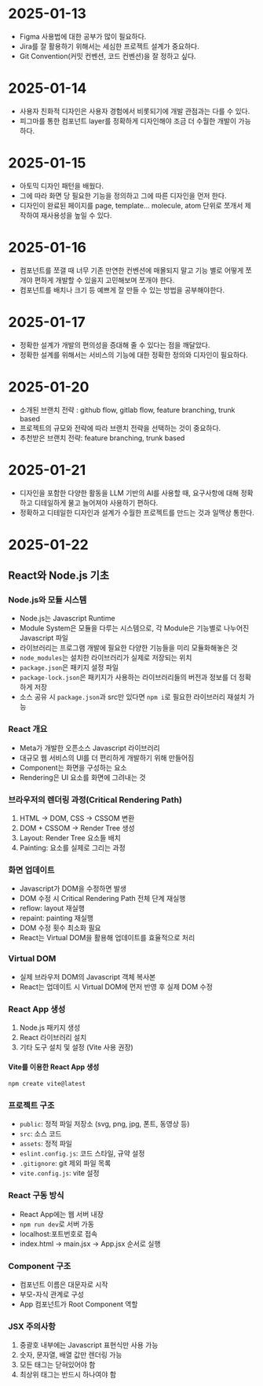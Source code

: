 # 2025-01-13

- Figma 사용법에 대한 공부가 많이 필요하다.
- Jira를 잘 활용하기 위해서는 세심한 프로젝트 설계가 중요하다.
- Git Convention(커밋 컨벤션, 코드 컨벤션)을 잘 정하고 싶다.

# 2025-01-14

- 사용자 친화적 디자인은 사용자 경험에서 비롯되기에 개발 관점과는 다를 수 있다.
- 피그마를 통한 컴포넌트 layer를 정확하게 디자인해야 조금 더 수월한 개발이 가능하다.

# 2025-01-15

- 아토믹 디자인 패턴을 배웠다.
- 그에 따라 화면 당 필요한 기능을 정의하고 그에 따른 디자인을 먼저 한다.
- 디자인이 완료된 페이지를 page, template... molecule, atom 단위로 쪼개서 제작하여 재사용성을 높일 수 있다.

# 2025-01-16

- 컴포넌트를 쪼갤 때 너무 기존 만연한 컨벤션에 매몰되지 말고 기능 별로 어떻게 쪼개야 편하게 개발할 수 있을지 고민해보며 쪼개야 한다.
- 컴포넌트를 배치나 크기 등 예쁘게 잘 만들 수 있는 방법을 공부해야한다.

# 2025-01-17

- 정확한 설계가 개발의 편의성을 증대해 줄 수 있다는 점을 깨달았다.
- 정확한 설계를 위해서는 서비스의 기능에 대한 정확한 정의와 디자인이 필요하다.

# 2025-01-20

- 소개된 브랜치 전략 : github flow, gitlab flow, feature branching, trunk based
- 프로젝트의 규모와 전략에 따라 브랜치 전략을 선택하는 것이 중요하다.
- 추천받은 브랜치 전략: feature branching, trunk based

# 2025-01-21

- 디자인을 포함한 다양한 활동을 LLM 기반의 AI를 사용할 때, 요구사항에 대해 정확하고 디테일하게 물고 늘어져야 사용하기 편하다.
- 정확하고 디테일한 디자인과 설계가 수월한 프로젝트를 만드는 것과 일맥상 통한다.

# 2025-01-22

## React와 Node.js 기초

### Node.js와 모듈 시스템

- Node.js는 Javascript Runtime
- Module System은 모듈을 다루는 시스템으로, 각 Module은 기능별로 나누어진 Javascript 파일
- 라이브러리는 프로그램 개발에 필요한 다양한 기능들을 미리 모듈화해놓은 것
- `node_modules`는 설치한 라이브러리가 실제로 저장되는 위치
- `package.json`은 패키지 설정 파일
- `package-lock.json`은 패키지가 사용하는 라이브러리들의 버전과 정보를 더 정확하게 저장
- 소스 공유 시 `package.json`과 src만 있다면 `npm i`로 필요한 라이브러리 재설치 가능

### React 개요

- Meta가 개발한 오픈소스 Javascript 라이브러리
- 대규모 웹 서비스의 UI를 더 편리하게 개발하기 위해 만들어짐
- Component는 화면을 구성하는 요소
- Rendering은 UI 요소를 화면에 그려내는 것

### 브라우저의 렌더링 과정(Critical Rendering Path)

1. HTML → DOM, CSS → CSSOM 변환
2. DOM + CSSOM → Render Tree 생성
3. Layout: Render Tree 요소들 배치
4. Painting: 요소를 실제로 그리는 과정

### 화면 업데이트

- Javascript가 DOM을 수정하면 발생
- DOM 수정 시 Critical Rendering Path 전체 단계 재실행
- reflow: layout 재실행
- repaint: painting 재실행
- DOM 수정 횟수 최소화 필요
- React는 Virtual DOM을 활용해 업데이트를 효율적으로 처리

### Virtual DOM

- 실제 브라우저 DOM의 Javascript 객체 복사본
- React는 업데이트 시 Virtual DOM에 먼저 반영 후 실제 DOM 수정

### React App 생성

1. Node.js 패키지 생성
2. React 라이브러리 설치
3. 기타 도구 설치 및 설정 (Vite 사용 권장)

#### Vite를 이용한 React App 생성

```bash
npm create vite@latest
```

### 프로젝트 구조

- `public`: 정적 파일 저장소 (svg, png, jpg, 폰트, 동영상 등)
- `src`: 소스 코드
- `assets`: 정적 파일
- `eslint.config.js`: 코드 스타일, 규약 설정
- `.gitignore`: git 제외 파일 목록
- `vite.config.js`: vite 설정

### React 구동 방식

- React App에는 웹 서버 내장
- `npm run dev`로 서버 가동
- localhost:포트번호로 접속
- index.html → main.jsx → App.jsx 순서로 실행

### Component 구조

- 컴포넌트 이름은 대문자로 시작
- 부모-자식 관계로 구성
- App 컴포넌트가 Root Component 역할

### JSX 주의사항

1. 중괄호 내부에는 Javascript 표현식만 사용 가능
2. 숫자, 문자열, 배열 값만 렌더링 가능
3. 모든 태그는 닫혀있어야 함
4. 최상위 태그는 반드시 하나여야 함
